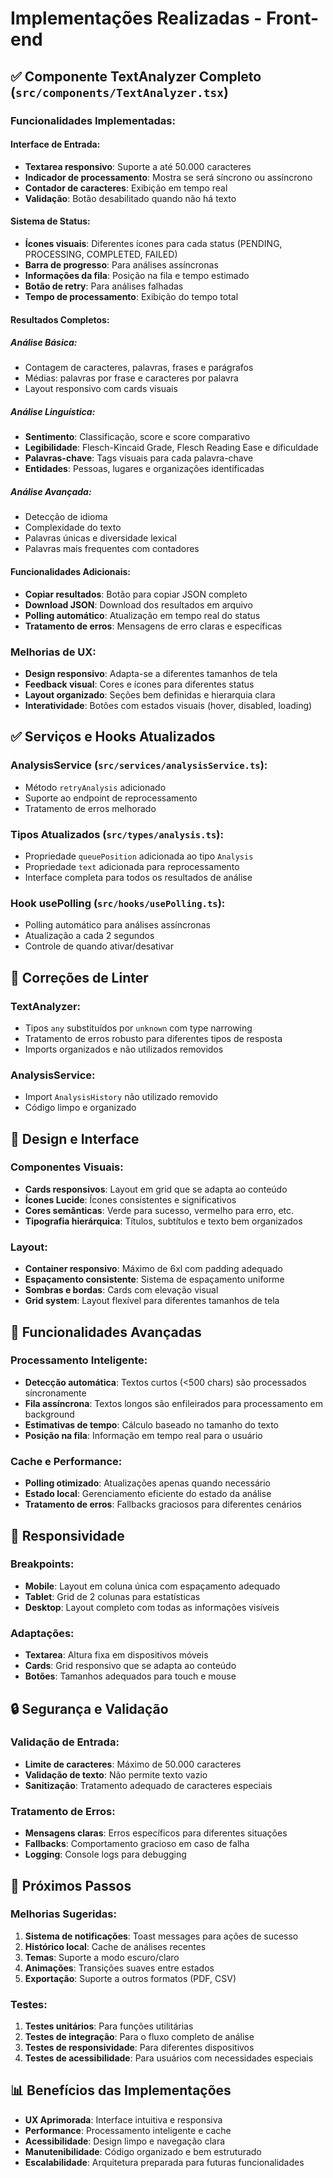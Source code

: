 # Implementações Realizadas - Front-end

## ✅ Componente TextAnalyzer Completo (`src/components/TextAnalyzer.tsx`)

### Funcionalidades Implementadas:

#### **Interface de Entrada:**

- **Textarea responsivo**: Suporte a até 50.000 caracteres
- **Indicador de processamento**: Mostra se será síncrono ou assíncrono
- **Contador de caracteres**: Exibição em tempo real
- **Validação**: Botão desabilitado quando não há texto

#### **Sistema de Status:**

- **Ícones visuais**: Diferentes ícones para cada status (PENDING, PROCESSING, COMPLETED, FAILED)
- **Barra de progresso**: Para análises assíncronas
- **Informações da fila**: Posição na fila e tempo estimado
- **Botão de retry**: Para análises falhadas
- **Tempo de processamento**: Exibição do tempo total

#### **Resultados Completos:**

##### **Análise Básica:**

- Contagem de caracteres, palavras, frases e parágrafos
- Médias: palavras por frase e caracteres por palavra
- Layout responsivo com cards visuais

##### **Análise Linguística:**

- **Sentimento**: Classificação, score e score comparativo
- **Legibilidade**: Flesch-Kincaid Grade, Flesch Reading Ease e dificuldade
- **Palavras-chave**: Tags visuais para cada palavra-chave
- **Entidades**: Pessoas, lugares e organizações identificadas

##### **Análise Avançada:**

- Detecção de idioma
- Complexidade do texto
- Palavras únicas e diversidade lexical
- Palavras mais frequentes com contadores

#### **Funcionalidades Adicionais:**

- **Copiar resultados**: Botão para copiar JSON completo
- **Download JSON**: Download dos resultados em arquivo
- **Polling automático**: Atualização em tempo real do status
- **Tratamento de erros**: Mensagens de erro claras e específicas

### Melhorias de UX:

- **Design responsivo**: Adapta-se a diferentes tamanhos de tela
- **Feedback visual**: Cores e ícones para diferentes status
- **Layout organizado**: Seções bem definidas e hierarquia clara
- **Interatividade**: Botões com estados visuais (hover, disabled, loading)

## ✅ Serviços e Hooks Atualizados

### **AnalysisService (`src/services/analysisService.ts`):**

- Método `retryAnalysis` adicionado
- Suporte ao endpoint de reprocessamento
- Tratamento de erros melhorado

### **Tipos Atualizados (`src/types/analysis.ts`):**

- Propriedade `queuePosition` adicionada ao tipo `Analysis`
- Propriedade `text` adicionada para reprocessamento
- Interface completa para todos os resultados de análise

### **Hook usePolling (`src/hooks/usePolling.ts`):**

- Polling automático para análises assíncronas
- Atualização a cada 2 segundos
- Controle de quando ativar/desativar

## 🔧 Correções de Linter

### **TextAnalyzer:**

- Tipos `any` substituídos por `unknown` com type narrowing
- Tratamento de erros robusto para diferentes tipos de resposta
- Imports organizados e não utilizados removidos

### **AnalysisService:**

- Import `AnalysisHistory` não utilizado removido
- Código limpo e organizado

## 🎨 Design e Interface

### **Componentes Visuais:**

- **Cards responsivos**: Layout em grid que se adapta ao conteúdo
- **Ícones Lucide**: Ícones consistentes e significativos
- **Cores semânticas**: Verde para sucesso, vermelho para erro, etc.
- **Tipografia hierárquica**: Títulos, subtítulos e texto bem organizados

### **Layout:**

- **Container responsivo**: Máximo de 6xl com padding adequado
- **Espaçamento consistente**: Sistema de espaçamento uniforme
- **Sombras e bordas**: Cards com elevação visual
- **Grid system**: Layout flexível para diferentes tamanhos de tela

## 🚀 Funcionalidades Avançadas

### **Processamento Inteligente:**

- **Detecção automática**: Textos curtos (<500 chars) são processados síncronamente
- **Fila assíncrona**: Textos longos são enfileirados para processamento em background
- **Estimativas de tempo**: Cálculo baseado no tamanho do texto
- **Posição na fila**: Informação em tempo real para o usuário

### **Cache e Performance:**

- **Polling otimizado**: Atualizações apenas quando necessário
- **Estado local**: Gerenciamento eficiente do estado da análise
- **Tratamento de erros**: Fallbacks graciosos para diferentes cenários

## 📱 Responsividade

### **Breakpoints:**

- **Mobile**: Layout em coluna única com espaçamento adequado
- **Tablet**: Grid de 2 colunas para estatísticas
- **Desktop**: Layout completo com todas as informações visíveis

### **Adaptações:**

- **Textarea**: Altura fixa em dispositivos móveis
- **Cards**: Grid responsivo que se adapta ao conteúdo
- **Botões**: Tamanhos adequados para touch e mouse

## 🔒 Segurança e Validação

### **Validação de Entrada:**

- **Limite de caracteres**: Máximo de 50.000 caracteres
- **Validação de texto**: Não permite texto vazio
- **Sanitização**: Tratamento adequado de caracteres especiais

### **Tratamento de Erros:**

- **Mensagens claras**: Erros específicos para diferentes situações
- **Fallbacks**: Comportamento gracioso em caso de falha
- **Logging**: Console logs para debugging

## 🎯 Próximos Passos

### **Melhorias Sugeridas:**

1. **Sistema de notificações**: Toast messages para ações de sucesso
2. **Histórico local**: Cache de análises recentes
3. **Temas**: Suporte a modo escuro/claro
4. **Animações**: Transições suaves entre estados
5. **Exportação**: Suporte a outros formatos (PDF, CSV)

### **Testes:**

1. **Testes unitários**: Para funções utilitárias
2. **Testes de integração**: Para o fluxo completo de análise
3. **Testes de responsividade**: Para diferentes dispositivos
4. **Testes de acessibilidade**: Para usuários com necessidades especiais

## 📊 Benefícios das Implementações

- **UX Aprimorada**: Interface intuitiva e responsiva
- **Performance**: Processamento inteligente e cache
- **Acessibilidade**: Design limpo e navegação clara
- **Manutenibilidade**: Código organizado e bem estruturado
- **Escalabilidade**: Arquitetura preparada para futuras funcionalidades
